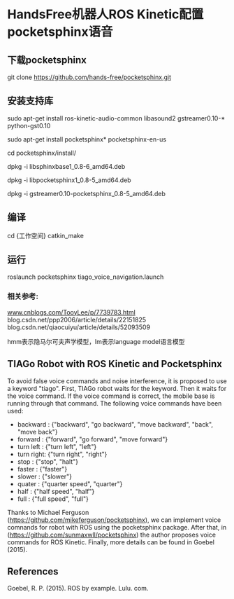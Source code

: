 # HandsFree机器人ROS Kinetic配置pocketsphinx语音

## 下载pocketsphinx
git clone https://github.com/hands-free/pocketsphinx.git

## 安装支持库
sudo apt-get install ros-kinetic-audio-common libasound2 gstreamer0.10-* python-gst0.10

sudo apt-get install pocketsphinx* pocketsphinx-en-us

cd pocketsphinx/install/

dpkg -i libsphinxbase1_0.8-6_amd64.deb

dpkg -i libpocketsphinx1_0.8-5_amd64.deb

dpkg -i gstreamer0.10-pocketsphinx_0.8-5_amd64.deb

## 编译

cd {工作空间}
catkin_make

## 运行

roslaunch pocketsphinx tiago_voice_navigation.launch

### 相关参考:
www.cnblogs.com/TooyLee/p/7739783.html
blog.csdn.net/ppp2006/article/details/22151825
blog.csdn.net/qiaocuiyu/article/details/52093509

hmm表示隐马尔可夫声学模型，lm表示language model语言模型

## TIAGo Robot with ROS Kinetic and Pocketsphinx

To avoid false voice commands and noise interference, it is proposed to use a keyword "tiago". First, TIAGo robot waits for the keyword. Then it waits for the voice command. If the voice command is correct, the mobile base is running through that command. The following voice commands have been used:

* backward  : {"backward", "go backward", "move backward", "back", "move back"}
* forward   : {"forward", "go forward", "move forward"}
* turn left : {"turn left", "left"}
* turn right: {"turn right", "right"}
* stop      : {"stop", "halt"}
* faster    : {"faster"}
* slower    : {"slower"}
* quater    : {"quarter speed", "quarter"}
* half      : {"half speed", "half"}
* full      : {"full speed", "full"}

Thanks to Michael Ferguson (https://github.com/mikeferguson/pocketsphinx), we can implement voice comnands for robot with ROS using the pocketsphinx package. After that, in (https://github.com/sunmaxwll/pocketsphinx) the author proposes voice commands for ROS Kinetic. Finally, more details can be found in Goebel (2015).

## References
Goebel, R. P. (2015). ROS by example. Lulu. com.
